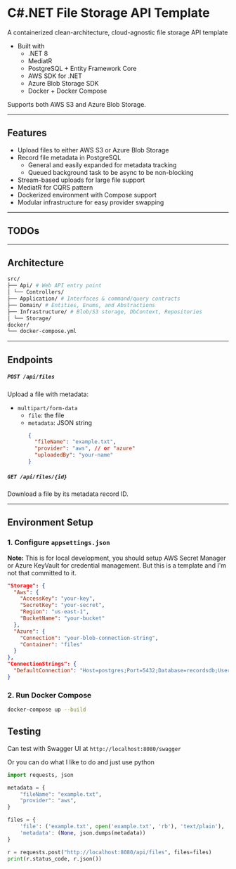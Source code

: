 # C#.NET File Storage API Template

A containerized clean-architecture, cloud-agnostic file storage API template
- Built with
	- .NET 8
	- MediatR
	- PostgreSQL + Entity Framework Core
	- AWS SDK for .NET
	- Azure Blob Storage SDK
	- Docker + Docker Compose

Supports both AWS S3 and Azure Blob Storage.

---
## Features

- Upload files to either AWS S3 or Azure Blob Storage
- Record file metadata in PostgreSQL
	- General and easily expanded for metadata tracking
	- Queued background task to be async to be non-blocking
- Stream-based uploads for large file support
- MediatR for CQRS pattern
- Dockerized environment with Compose support
- Modular infrastructure for easy provider swapping
---
## TODOs

---
## Architecture
```bash
src/ 
├── Api/ # Web API entry point 
│ └── Controllers/ 
├── Application/ # Interfaces & command/query contracts 
├── Domain/ # Entities, Enums, and Abstractions 
├── Infrastructure/ # Blob/S3 storage, DbContext, Repositories 
│ └── Storage/ 
docker/ 
└── docker-compose.yml
```
---
## Endpoints

##### `POST /api/files`
Upload a file with metadata:
- `multipart/form-data`
  - `file`: the file
  - `metadata`: JSON string
    ```json
    {
      "fileName": "example.txt",
      "provider": "aws", // or "azure"
      "uploadedBy": "your-name"
    }
    ```

##### `GET /api/files/{id}`
Download a file by its metadata record ID.

---
## Environment Setup

### 1. Configure `appsettings.json`
**Note:** This is for local development, you should setup AWS Secret Manager or Azure KeyVault for credential management. But this is a template and I'm not that committed to it. 
```json
"Storage": {
  "Aws": {
    "AccessKey": "your-key",
    "SecretKey": "your-secret",
    "Region": "us-east-1",
    "BucketName": "your-bucket"
  },
  "Azure": {
    "Connection": "your-blob-connection-string",
    "Container": "files"
  }
},
"ConnectionStrings": {
  "DefaultConnection": "Host=postgres;Port=5432;Database=recordsdb;Username=postgres;Password=postgres"
}
```
### 2. Run Docker Compose
```bash
docker-compose up --build
```

## Testing

Can test with Swagger UI at `http://localhost:8080/swagger`

Or you can do what I like to do and just use python
```python
import requests, json

metadata = {
    "fileName": "example.txt",
    "provider": "aws",
}

files = {
    'file': ('example.txt', open('example.txt', 'rb'), 'text/plain'),
    'metadata': (None, json.dumps(metadata))
}

r = requests.post("http://localhost:8080/api/files", files=files)
print(r.status_code, r.json())
```
